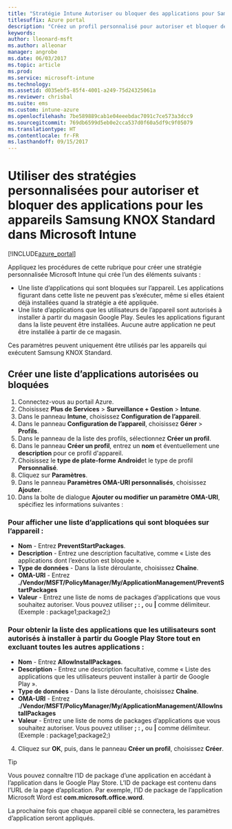 ```yaml
---
title: "Stratégie Intune Autoriser ou bloquer des applications pour Samsung KNOX"
titlesuffix: Azure portal
description: "Créez un profil personnalisé pour autoriser et bloquer des applications pour les appareils Samsung KNOX Standard."
keywords: 
author: lleonard-msft
ms.author: alleonar
manager: angrobe
ms.date: 06/03/2017
ms.topic: article
ms.prod: 
ms.service: microsoft-intune
ms.technology: 
ms.assetid: d035ebf5-85f4-4001-a249-75d24325061a
ms.reviewer: chrisbal
ms.suite: ems
ms.custom: intune-azure
ms.openlocfilehash: 7be589889cab1e04eeebdac7091c7ce573a3dcc9
ms.sourcegitcommit: 769db6599d5eb0e2cca537d0f60a5df9c9f05079
ms.translationtype: HT
ms.contentlocale: fr-FR
ms.lasthandoff: 09/15/2017
---
```

# <a name="use-custom-policies-to-allow-and-block-apps-for-samsung-knox-standard-devices-in-microsoft-intune"></a>Utiliser des stratégies personnalisées pour autoriser et bloquer des applications pour les appareils Samsung KNOX Standard dans Microsoft Intune

[!INCLUDE[azure_portal](./includes/azure_portal.md)]

Appliquez les procédures de cette rubrique pour créer une stratégie personnalisée Microsoft Intune qui crée l’un des éléments suivants :

- Une liste d’applications qui sont bloquées sur l’appareil. Les applications figurant dans cette liste ne peuvent pas s’exécuter, même si elles étaient déjà installées quand la stratégie a été appliquée.
- Une liste d’applications que les utilisateurs de l’appareil sont autorisés à installer à partir du magasin Google Play. Seules les applications figurant dans la liste peuvent être installées. Aucune autre application ne peut être installée à partir de ce magasin.

Ces paramètres peuvent uniquement être utilisés par les appareils qui exécutent Samsung KNOX Standard.

## <a name="create-an-allowed-or-blocked-app-list"></a>Créer une liste d’applications autorisées ou bloquées

1. Connectez-vous au portail Azure.
2. Choisissez **Plus de Services** > **Surveillance + Gestion** > **Intune**.
3. Dans le panneau **Intune**, choisissez **Configuration de l’appareil**.
2. Dans le panneau **Configuration de l’appareil**, choisissez **Gérer** > **Profils**.
2. Dans le panneau de la liste des profils, sélectionnez **Créer un profil**.
3. Dans le panneau **Créer un profil**, entrez un **nom** et éventuellement une **description** pour ce profil d'appareil.
2. Choisissez le **type de plate-forme** **Android**et le type de profil **Personnalisé**.
3. Cliquez sur **Paramètres**.
3. Dans le panneau **Paramètres OMA-URI personnalisés**, choisissez **Ajouter**.
4. Dans la boîte de dialogue **Ajouter ou modifier un paramètre OMA-URI**, spécifiez les informations suivantes :

### <a name="for-a-list-of-apps-that-are-blocked-from-running-on-the-device"></a>Pour afficher une liste d’applications qui sont bloquées sur l’appareil :

- **Nom** - Entrez **PreventStartPackages**.
- **Description** - Entrez une description facultative, comme « Liste des applications dont l’exécution est bloquée ».
-   **Type de données** - Dans la liste déroulante, choisissez **Chaîne**.
-   **OMA-URI** - Entrez **./Vendor/MSFT/PolicyManager/My/ApplicationManagement/PreventStartPackages**
-   **Valeur** - Entrez une liste de noms de packages d’applications que vous souhaitez autoriser. Vous pouvez utiliser **; : ,** ou **|** comme délimiteur. (Exemple : package1;package2;)

### <a name="for-a-list-of-apps-that-users-are-allowed-to-install-from-the-google-play-store-while-excluding-all-other-apps"></a>Pour obtenir la liste des applications que les utilisateurs sont autorisés à installer à partir du Google Play Store tout en excluant toutes les autres applications :
- **Nom** - Entrez **AllowInstallPackages**.
- **Description** - Entrez une description facultative, comme « Liste des applications que les utilisateurs peuvent installer à partir de Google Play ».
- **Type de données** - Dans la liste déroulante, choisissez **Chaîne**.
- **OMA-URI** - Entrez **./Vendor/MSFT/PolicyManager/My/ApplicationManagement/AllowInstallPackages**
- **Valeur** - Entrez une liste de noms de packages d’applications que vous souhaitez autoriser. Vous pouvez utiliser **; : ,** ou **|** comme délimiteur. (Exemple : package1;package2;)

4. Cliquez sur **OK**, puis, dans le panneau **Créer un profil**, choisissez **Créer**.

>[!TIP]
> Vous pouvez connaître l’ID de package d’une application en accédant à l’application dans le Google Play Store. L’ID de package est contenu dans l’URL de la page d’application. Par exemple, l’ID de package de l’application Microsoft Word est **com.microsoft.office.word**.

La prochaine fois que chaque appareil ciblé se connectera, les paramètres d’application seront appliqués.


<!---## Assign the custom profile--->
